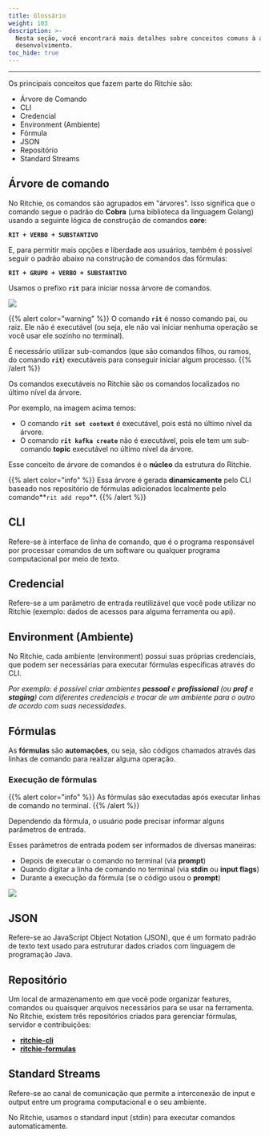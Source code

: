 ```yaml
---
title: Glossário
weight: 103
description: >-
  Nesta seção, você encontrará mais detalhes sobre conceitos comuns à área de
  desenvolvimento.
toc_hide: true
---
```


---

Os principais conceitos que fazem parte do Ritchie são:

- Árvore de Comando
- CLI
- Credencial
- Environment (Ambiente)
- Fórmula
- JSON
- Repositório
- Standard Streams

## **Árvore de comando**

No Ritchie, os comandos são agrupados em "árvores". Isso significa que o comando segue o padrão do **Cobra** \(uma biblioteca da linguagem Golang\) usando a seguinte lógica de construção de comandos **core**:

**`RIT + VERBO + SUBSTANTIVO`**

E, para permitir mais opções e liberdade aos usuários, também é possível seguir o padrão abaixo na construção de comandos das fórmulas:

**`RIT + GRUPO + VERBO + SUBSTANTIVO`**

Usamos o prefixo **`rit`** para iniciar nossa árvore de comandos.

![](/shared/arvore-rit.png)

{{% alert color="warning" %}}
O comando **`rit`** é nosso comando pai, ou raiz. Ele não é executável \(ou seja, ele não vai iniciar nenhuma operação se você usar ele sozinho no terminal\).

É necessário utilizar sub-comandos \(que são comandos filhos, ou ramos, do comando **`rit`**\) executáveis para conseguir iniciar algum processo.
{{% /alert %}}

Os comandos executáveis no Ritchie são os comandos localizados no último nível da árvore.

Por exemplo, na imagem acima temos:

- O comando **`rit set context`** é executável, pois está no último nível da árvore.
- O comando **`rit kafka create`** não é executável, pois ele tem um sub-comando **topic** executável no último nível da árvore.

Esse conceito de árvore de comandos é o **núcleo** da estrutura do Ritchie.

{{% alert color="info" %}}
Essa árvore é gerada **dinamicamente** pelo CLI baseado nos repositório de fórmulas adicionados localmente pelo comando**`rit add repo`**.
{{% /alert %}}

## **CLI**

Refere-se à interface de linha de comando, que é o programa responsável por processar comandos de um software ou qualquer programa computacional por meio de texto.

## **Credencial**

Refere-se a um parâmetro de entrada reutilizável que você pode utilizar no Ritchie \(exemplo: dados de acessos para alguma ferramenta ou api\).

## **Environment (Ambiente)**

No Ritchie, cada ambiente \(environment\) possui suas próprias credenciais, que podem ser necessárias para executar fórmulas específicas através do CLI.

_Por exemplo: é possível criar ambientes **pessoal** e **profissional** \(ou **prof** e **staging**\) com diferentes credenciais e trocar de um ambiente para o outro de acordo com suas necessidades._

## **Fórmulas**

As **fórmulas** são **automações**, ou seja, são códigos chamados através das linhas de comando para realizar alguma operação.

### **Execução de fórmulas**

{{% alert color="info" %}}
As fórmulas são executadas após executar linhas de comando no terminal.
{{% /alert %}}

Dependendo da fórmula, o usuário pode precisar informar alguns parâmetros de entrada.

Esses parâmetros de entrada podem ser informados de diversas maneiras:

- Depois de executar o comando no terminal \(via **prompt**\)
- Quando digitar a linha de comando no terminal \(via **stdin** ou **input flags**\)
- Durante a execução da fórmula \(se o código usou o **prompt**\)

![](/shared/start-end-ritchie.jpg)

## **JSON**

Refere-se ao JavaScript Object Notation \(JSON\), que é um formato padrão de texto text usado para estruturar dados criados com linguagem de programação Java.

## **Repositório**

Um local de armazenamento em que você pode organizar features, comandos ou quaisquer arquivos necessários para se usar na ferramenta. No Ritchie, existem três repositórios criados para gerenciar fórmulas, servidor e contribuições:

- [**ritchie-cli**](https://github.com/ZupIT/ritchie-cli)
- [**ritchie-formulas**](https://github.com/ZupIT/ritchie-formulas)

## **Standard Streams**

Refere-se ao canal de comunicação que permite a interconexão de input e output entre um programa computacional e o seu ambiente.

No Ritchie, usamos o standard input \(stdin\) para executar comandos automaticamente.
